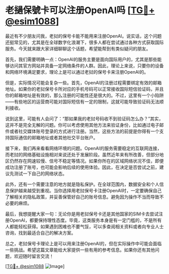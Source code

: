# 老撾保號卡可以注册OpenAI吗 [[TG💪+ @esim1088](https://t.me/s/esim1088)]

最近有不少朋友问我，老挝的保号卡能不能用来注册OpenAI。说实话，这个问题还挺常见的，尤其是在全球数字化浪潮下，很多人都在尝试通过各种方式获取国际服务。今天就来跟大家详细聊聊这个话题，希望能帮到有类似疑问的朋友。

首先，我们需要明确一点：OpenAI的服务主要是面向国际用户的，尤其是那些能够访问其官方网站并具备一定网络条件的人群。因此，理论上来说，只要你的设备和网络环境满足要求，理论上是可以通过老挝的保号卡来注册OpenAI的。

但是，实际情况可能会复杂一些。首先，OpenAI的注册过程需要绑定有效的邮箱地址。如果你的老挝保号卡所对应的手机号码可以正常接收国际短信验证码，并且你的邮箱地址是有效的，那么注册的可能性还是很大的。不过，这里有一个小陷阱——有些地区的运营商可能对国际短信有一定的限制，这就可能导致验证码无法顺利接收。

说到这里，可能有人会问了：“那如果我的老挝号码收不到验证码怎么办？”其实，这并不是完全无解的问题。你可以考虑使用其他方法来验证身份，比如通过电子邮件或者社交媒体账号登录的方式进行注册。当然，这些方法的前提是你得有一个支持国际通信的邮箱地址或者其他社交平台账户。

接下来，我们再来看看网络环境的问题。OpenAI的服务需要稳定的互联网连接，而老挝的网络基础设施相对来说还处于发展阶段。虽然近年来有所改善，但部分地区仍然存在网速较慢、信号不稳定等情况。如果你所在的区域网络状况不佳，即便成功注册了账号，也可能会影响后续的使用体验。因此，在决定是否尝试之前，建议先测试一下自己的网络状态。

此外，还有一个需要注意的地方就是隐私保护。在全球范围内，数据安全和个人信息保护越来越受到重视。当你选择用老挝保号卡注册OpenAI时，一定要确保自己了解相关的隐私政策，并妥善保管好自己的账号信息。避免因为操作不当而导致不必要的麻烦。

最后，我想提醒大家一句：无论你是用老挝保号卡还是其他国家的SIM卡去尝试注册OpenAI，都要保持理性态度。毕竟，这类服务本身是有一定门槛的，不是所有人都能轻松获得。如果遇到困难也不要气馁，可以多查阅相关资料或者向专业人士咨询，找到最适合自己的解决方案。

总之，老挝保号卡理论上是可以用来注册OpenAI的，但在实际操作中可能会面临一些挑战。希望这篇文章能给大家提供一些有用的参考信息。如果你还有其他问题，欢迎随时留言交流！

[[TG💪+ @esim1088](https://t.me/s/esim1088) ![Image](https://i.postimg.cc/4NQfJmqS/Snipaste-2025-05-13-00-14-12.png)]